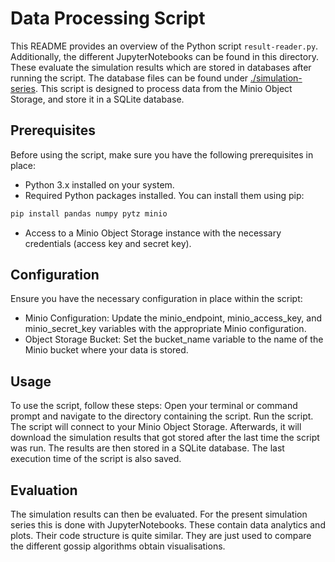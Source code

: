 # Data Processing Script
This README provides an overview of the Python script `result-reader.py`.
Additionally, the different JupyterNotebooks can be found in this directory.
These evaluate the simulation results which are stored in databases after running the script.
The database files can be found under [./simulation-series](./simulation-series).
This script is designed to process data from the Minio Object Storage, and store it in a SQLite database.

## Prerequisites

Before using the script, make sure you have the following prerequisites in place:

- Python 3.x installed on your system.
- Required Python packages installed. You can install them using pip:

```bash
pip install pandas numpy pytz minio
```

- Access to a Minio Object Storage instance with the necessary credentials (access key and secret key).

## Configuration
Ensure you have the necessary configuration in place within the script:

- Minio Configuration: Update the minio_endpoint, minio_access_key, and minio_secret_key variables with the appropriate Minio configuration.
- Object Storage Bucket: Set the bucket_name variable to the name of the Minio bucket where your data is stored.



## Usage
To use the script, follow these steps:
Open your terminal or command prompt and navigate to the directory containing the script.
Run the script.
The script will connect to your Minio Object Storage.
Afterwards, it will download the simulation results that got stored after the last time the script was run.
The results are then stored in a SQLite database.
The last execution time of the script is also saved.

## Evaluation
The simulation results can then be evaluated.
For the present simulation series this is done with JupyterNotebooks.
These contain data analytics and plots.
Their code structure is quite similar.
They are just used to compare the different gossip algorithms obtain visualisations.
